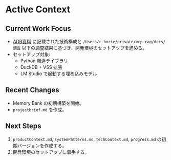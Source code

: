 # Active Context

## Current Work Focus

- [ADR資料](../docs/ADR/001-RAG実装の技術選定.md) に記載された技術構成と `/Users/r-horie/private/mcp-rag/docs/調査` 以下の調査結果に基づき、開発環境のセットアップを進める。
- セットアップ対象:
    - Python 関連ライブラリ
    - DuckDB + VSS 拡張
    - LM Studio で起動する埋め込みモデル

## Recent Changes

- Memory Bank の初期構築を開始。
- `projectbrief.md` を作成。

## Next Steps

1.  `productContext.md`, `systemPatterns.md`, `techContext.md`, `progress.md` の初期バージョンを作成する。
2.  開発環境のセットアップに着手する。
